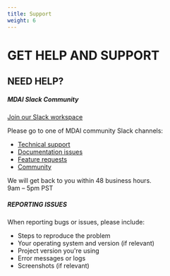 ```yaml
---
title: Support
weight: 6
---
```


# GET HELP AND SUPPORT

## NEED HELP?

##### <i class="fa-brands fa-slack"></i> MDAI Slack Community

[Join our Slack workspace](https://join.slack.com/t/mydecisivecommunity/shared_invite/zt-37b1r5d9y-Y00v5rNDvFZ5VLrbv3SL3A)

Please go to one of MDAI community Slack channels:

- [Technical support](https://mydecisivecommunity.slack.com/archives/C090KU1MB6K")
- [Documentation issues](https://mydecisivecommunity.slack.com/archives/C090KU6F679)
- [Feature requests](https://mydecisivecommunity.slack.com/archives/C090UH3JYNS)
- [Community](https://mydecisivecommunity.slack.com/archives/C08LE3DJ877)

We will get back to you within 48 business hours.  
9am – 5pm PST

##### REPORTING ISSUES

When reporting bugs or issues, please include:

- Steps to reproduce the problem
- Your operating system and version (if relevant)
- Project version you're using
- Error messages or logs
- Screenshots (if relevant)
